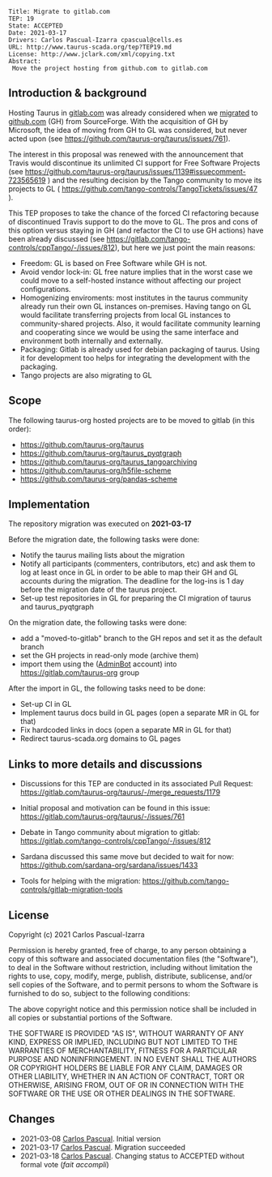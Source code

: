     Title: Migrate to gitlab.com
    TEP: 19
    State: ACCEPTED
    Date: 2021-03-17
    Drivers: Carlos Pascual-Izarra cpascual@cells.es
    URL: http://www.taurus-scada.org/tep?TEP19.md
    License: http://www.jclark.com/xml/copying.txt
    Abstract: 
     Move the project hosting from github.com to gitlab.com
 
## Introduction & background

Hosting Taurus in [gitlab.com](GL) was already considered when we 
[migrated](TEP16) to [github.com](GH) (GH) from SourceForge. With the 
acquisition of GH by Microsoft, the idea of moving from GH to GL was considered, 
but never acted upon (see https://github.com/taurus-org/taurus/issues/761).

The interest in this proposal was renewed with the announcement that Travis
would discontinue its unlimited CI support for Free Software Projects (see
https://github.com/taurus-org/taurus/issues/1139#issuecomment-723565619 ) and 
the resulting decision by the Tango community to move its projects to GL
( https://github.com/tango-controls/TangoTickets/issues/47 ).

This TEP proposes to take the chance of the forced CI refactoring because of 
discontinued Travis support to do the move to GL. The pros and cons of this 
option versus staying in GH (and refactor the CI to use GH actions) have been 
already discussed (see https://gitlab.com/tango-controls/cppTango/-/issues/812),
but here we just point the main reasons:

- Freedom: GL is based on Free Software while GH is not.
- Avoid vendor lock-in: GL free nature implies that in the worst case we could 
  move to a self-hosted instance without affecting our project configurations.
- Homogenizing enviroments: most institutes in the taurus community already run
  their own GL instances on-premises. Having tango on GL would facilitate 
  transferring projects from local GL instances to community-shared projects. 
  Also, it would facilitate community learning and cooperating since we would 
  be using the same interface and environment both internally and externally.
- Packaging: Gitlab is already used for debian packaging of taurus. Using it for 
  development too helps for integrating the development with the packaging.
- Tango projects are also migrating to GL

## Scope

The following taurus-org hosted projects are to be moved to gitlab 
(in this order):

- https://github.com/taurus-org/taurus
- https://github.com/taurus-org/taurus_pyqtgraph
- https://github.com/taurus-org/taurus_tangoarchiving
- https://github.com/taurus-org/h5file-scheme
- https://github.com/taurus-org/pandas-scheme

## Implementation

The repository migration was executed on **2021-03-17**

Before the migration date, the following tasks were done:

- Notify the taurus mailing lists about the migration 
- Notify all participants (commenters, contributors, etc) and ask them to
  log at least once in GL in order to be able to map their GH and GL accounts
  during the migration. The deadline for the log-ins is 1 day before the 
  migration date of the taurus project.
- Set-up test repositories in GL for preparing the CI migration of taurus and taurus_pyqtgraph

On the migration date, the following tasks were done:

- add a "moved-to-gitlab" branch to the GH repos and set it as the default branch
- set the GH projects in read-only mode (archive them) 
- import them using the ([AdminBot][] account) into https://gitlab.com/taurus-org group 

After the import in GL, the following tasks need to be done:

- Set-up CI in GL
- Implement taurus docs build in GL pages (open a separate MR in GL for that)
- Fix hardcoded links in docs (open a separate MR in GL for that)
- Redirect taurus-scada.org domains to GL pages


## Links to more details and discussions

- Discussions for this TEP are conducted in its associated Pull Request:
https://gitlab.com/taurus-org/taurus/-/merge_requests/1179

- Initial proposal and motivation can be found in this issue: 
https://gitlab.com/taurus-org/taurus/-/issues/761

- Debate in Tango community about migration to gitlab: 
https://gitlab.com/tango-controls/cppTango/-/issues/812

- Sardana discussed this same move but decided to wait for now:
https://github.com/sardana-org/sardana/issues/1433

- Tools for helping with the migration: 
https://github.com/tango-controls/gitlab-migration-tools


## License

Copyright (c) 2021 Carlos Pascual-Izarra

Permission is hereby granted, free of charge, to any person obtaining
a copy of this software and associated documentation files (the
"Software"), to deal in the Software without restriction, including
without limitation the rights to use, copy, modify, merge, publish,
distribute, sublicense, and/or sell copies of the Software, and to
permit persons to whom the Software is furnished to do so, subject to
the following conditions:

The above copyright notice and this permission notice shall be included
in all copies or substantial portions of the Software.

THE SOFTWARE IS PROVIDED "AS IS", WITHOUT WARRANTY OF ANY KIND,
EXPRESS OR IMPLIED, INCLUDING BUT NOT LIMITED TO THE WARRANTIES OF
MERCHANTABILITY, FITNESS FOR A PARTICULAR PURPOSE AND NONINFRINGEMENT.
IN NO EVENT SHALL THE AUTHORS OR COPYRIGHT HOLDERS BE LIABLE FOR ANY
CLAIM, DAMAGES OR OTHER LIABILITY, WHETHER IN AN ACTION OF CONTRACT,
TORT OR OTHERWISE, ARISING FROM, OUT OF OR IN CONNECTION WITH THE
SOFTWARE OR THE USE OR OTHER DEALINGS IN THE SOFTWARE.

## Changes


- 2021-03-08 [Carlos Pascual][]. Initial version
- 2021-03-17 [Carlos Pascual][]. Migration succeeded
- 2021-03-18 [Carlos Pascual][]. Changing status to ACCEPTED without formal vote (*fait accompli*)


[GH]: https://github.com
[GL]: https://gitlab.com
[TEP16]: http://www.taurus-scada.org/tep?TEP16.md
[AdminBot]: https://gitlab.com/sf-migrator-bot
[Carlos Pascual]: https://gitlab.com/c-p
